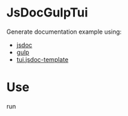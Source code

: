 # JsDocGulpTui
Generate documentation example using:
* [jsdoc](https://github.com/jsdoc3/jsdoc)
* [gulp](https://github.com/gulpjs/gulp)
* [tui.jsdoc-template](https://github.com/nhnent/tui.jsdoc-template)


# Use

run 
